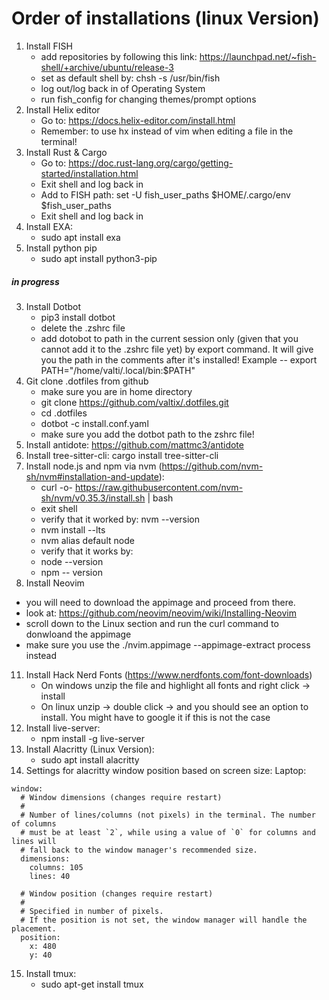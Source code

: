 # Order of installations (linux Version)

1. Install FISH
   - add repositories by following this link: https://launchpad.net/~fish-shell/+archive/ubuntu/release-3
   - set as default shell by: chsh -s /usr/bin/fish
   - log out/log back in of Operating System
   - run fish_config for changing themes/prompt options
2. Install Helix editor
   - Go to: https://docs.helix-editor.com/install.html
   - Remember: to use hx instead of vim when editing a file in the terminal!
3. Install Rust & Cargo
   - Go to: https://doc.rust-lang.org/cargo/getting-started/installation.html
   - Exit shell and log back in
   - Add to FISH path: set -U fish_user_paths $HOME/.cargo/env $fish_user_paths
   - Exit shell and log back in
4. Install EXA:
   - sudo apt install exa
5. Install python pip
   - sudo apt install python3-pip

##### in progress
3. Install Dotbot
   - pip3 install dotbot
   - delete the .zshrc file
   - add dotobot to path in the current session only (given that you cannot add it to the .zshrc file yet)
     by export command. It will give you the path in the comments after it's installed!
     Example -- export PATH="/home/valti/.local/bin:$PATH"
4. Git clone .dotfiles from github
   - make sure you are in home directory
   - git clone https://github.com/valtix/.dotfiles.git
   - cd .dotfiles
   - dotbot -c install.conf.yaml
   - make sure you add the dotbot path to the zshrc file!
6. Install antidote: https://github.com/mattmc3/antidote 
8. Install tree-sitter-cli: cargo install tree-sitter-cli
9. Install node.js and npm via nvm (https://github.com/nvm-sh/nvm#installation-and-update):
   - curl -o- https://raw.githubusercontent.com/nvm-sh/nvm/v0.35.3/install.sh | bash
   - exit shell
   - verify that it worked by: nvm --version
   - nvm install --lts
   - nvm alias default node
   - verify that it works by:
   - node --version
   - npm -- version
10. Install Neovim
   - you will need to download the appimage and proceed from there.
   - look at: https://github.com/neovim/neovim/wiki/Installing-Neovim
   - scroll down to the Linux section and run the curl command to donwloand the appimage
   - make sure you use the ./nvim.appimage --appimage-extract process instead
11. Install Hack Nerd Fonts (https://www.nerdfonts.com/font-downloads)
    - On windows unzip the file and highlight all fonts and right click -> install
    - On linux unzip -> double click -> and you should see an option to install. You might have to google it if this is not the case
12. Install live-server:
    - npm install -g live-server
13. Install Alacritty (Linux Version):
    - sudo apt install alacritty
14. Settings for alacritty window position based on screen size:
    Laptop:

```
window:
  # Window dimensions (changes require restart)
  #
  # Number of lines/columns (not pixels) in the terminal. The number of columns
  # must be at least `2`, while using a value of `0` for columns and lines will
  # fall back to the window manager's recommended size.
  dimensions:
    columns: 105
    lines: 40

  # Window position (changes require restart)
  #
  # Specified in number of pixels.
  # If the position is not set, the window manager will handle the placement.
  position:
    x: 480
    y: 40
```

15. Install tmux:
    - sudo apt-get install tmux
